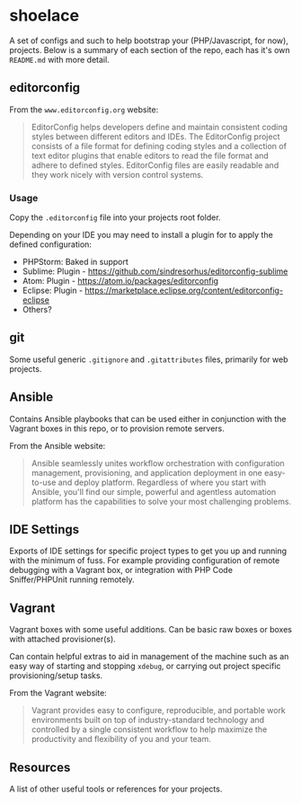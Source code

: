 # shoelace

A set of configs and such to help bootstrap your (PHP/Javascript, for now), projects. Below is a summary of each section of the repo, each has it's own ```README.md``` with more detail.

## editorconfig

From the ```www.editorconfig.org``` website:

> EditorConfig helps developers define and maintain consistent coding styles between different editors and IDEs. The EditorConfig project consists of a file format for defining coding styles and a collection of text editor plugins that enable editors to read the file format and adhere to defined styles. EditorConfig files are easily readable and they work nicely with version control systems.

### Usage

Copy the ```.editorconfig``` file into your projects root folder.

Depending on your IDE you may need to install a plugin for to apply the defined configuration:

- PHPStorm: Baked in support
- Sublime: Plugin - https://github.com/sindresorhus/editorconfig-sublime
- Atom: Plugin - https://atom.io/packages/editorconfig
- Eclipse: Plugin - https://marketplace.eclipse.org/content/editorconfig-eclipse
- Others?

## git

Some useful generic ```.gitignore``` and ```.gitattributes``` files, primarily for web projects.

## Ansible

Contains Ansible playbooks that can be used either in conjunction with the Vagrant boxes in this repo, or to provision remote servers.

From the Ansible website:

> Ansible seamlessly unites workflow orchestration with configuration management, provisioning, and application deployment in one easy-to-use and deploy platform.
> Regardless of where you start with Ansible, you'll find our simple, powerful and agentless automation platform has the capabilities to solve your most challenging problems.

## IDE Settings

Exports of IDE settings for specific project types to get you up and running with the minimum of fuss. For example providing configuration of remote debugging with a Vagrant box, or integration with PHP Code Sniffer/PHPUnit running remotely.

## Vagrant

Vagrant boxes with some useful additions. Can be basic raw boxes or boxes with attached provisioner(s).

Can contain helpful extras to aid in management of the machine such as an easy way of starting and stopping ```xdebug```, or carrying out project specific provisioning/setup tasks.

From the Vagrant website:

> Vagrant provides easy to configure, reproducible, and portable work environments built on top of industry-standard technology and controlled by a single consistent workflow to help maximize the productivity and flexibility of you and your team.

## Resources

A list of other useful tools or references for your projects.